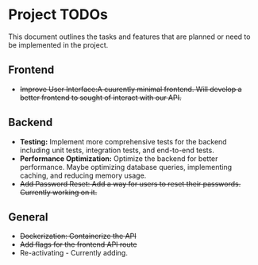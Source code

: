 # Project TODOs

This document outlines the tasks and features that are planned or need to be implemented in the project.

## Frontend
- ~~Improve User Interface:A cuurently minimal frontend. Will develop a better frontend to sought of interact with our API.~~

## Backend
- **Testing:** Implement more comprehensive tests for the backend including unit tests, integration tests, and end-to-end tests.
- **Performance Optimization:** Optimize the backend for better performance. Maybe optimizing database queries, implementing caching, and reducing memory usage.
- ~~Add Password Reset: Add a way for users to reset their passwords. Currently working on it.~~

## General
- ~~Dockerization: Containerize the API~~
- ~~Add flags for the frontend API route~~
- Re-activating - Currently adding.
